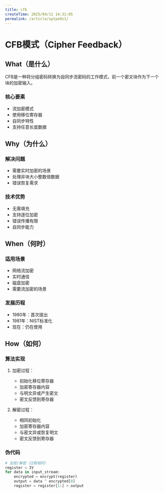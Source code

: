 ```yaml
---
title: cfb
createTime: 2025/04/11 14:31:05
permalink: /article/xptpe9z1/
---
```

# CFB模式（Cipher Feedback）

## What（是什么）

CFB是一种将分组密码转换为自同步流密码的工作模式，前一个密文块作为下一个块的加密输入。

### 核心要素
- 流加密模式
- 使用移位寄存器
- 自同步特性
- 支持任意长度数据

## Why（为什么）

### 解决问题
- 需要实时加密的场景
- 处理非块大小整数倍数据
- 错误恢复需求

### 技术优势
- 无需填充
- 支持逐位加密
- 错误传播有限
- 自同步能力

## When（何时）

### 适用场景
- 网络流加密
- 实时通信
- 磁盘加密
- 需要流加密的场景

### 发展历程
- 1980年：首次提出
- 1981年：NIST标准化
- 现在：仍在使用

## How（如何）

### 算法实现
1. 加密过程：
   - 初始化移位寄存器
   - 加密寄存器内容
   - 与明文异或产生密文
   - 密文反馈到寄存器

2. 解密过程：
   - 相同初始化
   - 加密寄存器内容
   - 与密文异或恢复明文
   - 密文反馈到寄存器

### 伪代码
```python
# 加密/解密（过程相同）
register = IV
for data in input_stream:
    encrypted = encrypt(register)
    output = data ^ encrypted[0]
    register = register[1:] + output
```

